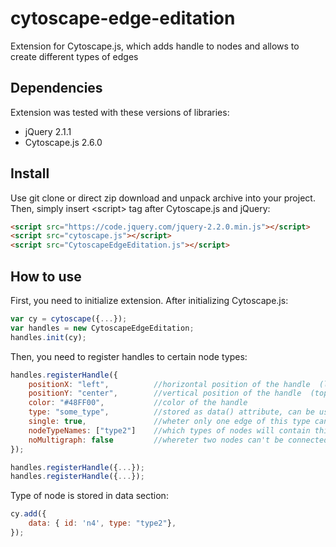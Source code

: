 # cytoscape-edge-editation
Extension for Cytoscape.js, which adds handle to nodes and allows to create different types of edges


## Dependencies

Extension was tested with these versions of libraries:

* jQuery 2.1.1
* Cytoscape.js 2.6.0

## Install

Use git clone or direct zip download and unpack archive into your project. Then, simply insert \<script\> tag after
Cytoscape.js and jQuery:

```html
<script src="https://code.jquery.com/jquery-2.2.0.min.js"></script>
<script src="cytoscape.js"></script>
<script src="CytoscapeEdgeEditation.js"></script>
```

## How to use

First, you need to initialize extension. After initializing Cytoscape.js:

```js
var cy = cytoscape({...});
var handles = new CytoscapeEdgeEditation;
handles.init(cy);
```

Then, you need to register handles to certain node types:

```js
handles.registerHandle({
    positionX: "left",          //horizontal position of the handle  (left | center | right)
    positionY: "center",        //vertical position of the handle  (top | center | bottom)
    color: "#48FF00",           //color of the handle 
    type: "some_type",          //stored as data() attribute, can be used for styling            
    single: true,               //wheter only one edge of this type can start from same node (default false) 
    nodeTypeNames: ["type2"]    //which types of nodes will contain this handle
    noMultigraph: false         //whereter two nodes can't be connected with multiple edges (does not consider orientation) 
});

handles.registerHandle({...});
handles.registerHandle({...});
```

Type of node is stored in data section:

```js
cy.add({
    data: { id: 'n4', type: "type2"},
});
```